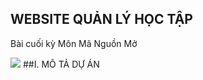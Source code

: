 ﻿## WEBSITE QUẢN LÝ HỌC TẬP 
Bài cuối kỳ Môn Mã Nguồn Mở

<img src="https://encrypted-tbn0.gstatic.com/images?q=tbn:ANd9GcT6GBJ3HZ2QOPov7y4VWYikZfERbhGK5KTr7Xs0Qud_4oKh00B61g">
##I. MÔ TẢ DỰ ÁN 